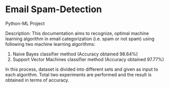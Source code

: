# Email Spam-Detection
Python-ML Project

Description:
This documentation aims to recognize, optimal machine learning algorithm in email categorization (i.e. spam or not spam) using following two machine learning algorithms:
1)	Naive Bayes classifier method (Accuracy obtained 98.64%)
2)	Support Vector Machines classifier method (Accuracy obtained 97.77%)

In this process, dataset is divided into different sets and given as input to each algorithm.
Total two experiments are performed and the result is obtained in terms of accuracy.
